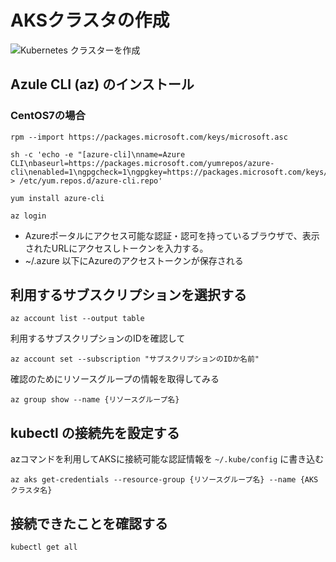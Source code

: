 # AKSクラスタの作成

![Kubernetes クラスターを作成](assets/setupaks_1.png)

## Azule CLI (az) のインストール

### CentOS7の場合
```
rpm --import https://packages.microsoft.com/keys/microsoft.asc
```
```
sh -c 'echo -e "[azure-cli]\nname=Azure CLI\nbaseurl=https://packages.microsoft.com/yumrepos/azure-cli\nenabled=1\ngpgcheck=1\ngpgkey=https://packages.microsoft.com/keys/microsoft.asc" > /etc/yum.repos.d/azure-cli.repo'
```
```
yum install azure-cli
```
```
az login
```

- Azureポータルにアクセス可能な認証・認可を持っているブラウザで、表示されたURLにアクセスしトークンを入力する。
- ~/.azure 以下にAzureのアクセストークンが保存される

## 利用するサブスクリプションを選択する

```
az account list --output table
```

利用するサブスクリプションのIDを確認して

```
az account set --subscription "サブスクリプションのIDか名前"
```

確認のためにリソースグループの情報を取得してみる

```
az group show --name {リソースグループ名}
```

## kubectl の接続先を設定する
azコマンドを利用してAKSに接続可能な認証情報を ```~/.kube/config``` に書き込む
```
az aks get-credentials --resource-group {リソースグループ名} --name {AKSクラスタ名}
```

## 接続できたことを確認する
```
kubectl get all
```
